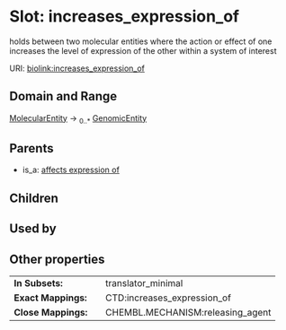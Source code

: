 
# Slot: increases_expression_of


holds between two molecular entities where the action or effect of one increases the level of expression of the other within a system of interest

URI: [biolink:increases_expression_of](https://w3id.org/biolink/vocab/increases_expression_of)


## Domain and Range

[MolecularEntity](MolecularEntity.md) ->  <sub>0..*</sub>
 [GenomicEntity](GenomicEntity.md)

## Parents

 *  is_a: [affects expression of](affects_expression_of.md)

## Children


## Used by


## Other properties

|  |  |  |
| --- | --- | --- |
| **In Subsets:** | | translator_minimal |
| **Exact Mappings:** | | CTD:increases_expression_of |
| **Close Mappings:** | | CHEMBL.MECHANISM:releasing_agent |

